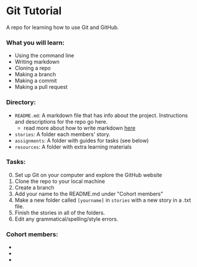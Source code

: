 # Git Tutorial
A repo for learning how to use Git and GitHub. 

### <b>What you will learn:</b>
- Using the command line 
- Writing markdown
- Cloning a repo
- Making a branch
- Making a commit
- Making a pull request

### <b>Directory:</b>
- `README.md`: A markdown file that has info about the project. Instructions and descriptions for the repo go here.
  - read more about how to write markdown [here](https://github.com/adam-p/markdown-here/wiki/Markdown-Cheatsheet)
- `stories`: A folder each members' story.
- `assignments`: A folder with guides for tasks (see below)
- `resources`: A folder with extra learning materials


### <b>Tasks:</b>
0. Set up Git on your computer and explore the GitHub website
1. Clone the repo to your local machine
2. Create a branch
3. Add your name to the README.md under "Cohort members"
4. Make a new folder called `[yourname]` in `stories` with a new story in a .txt file.
5. Finish the stories in all of the folders.
6. Edit any grammatical/spelling/style errors.


### <b>Cohort members:</b>
-
- 
-

